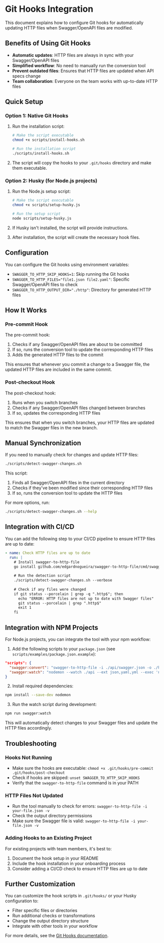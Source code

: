 # Git Hooks Integration

This document explains how to configure Git hooks for automatically updating HTTP files when Swagger/OpenAPI files are modified.

## Benefits of Using Git Hooks

- **Automatic updates**: HTTP files are always in sync with your Swagger/OpenAPI files
- **Simplified workflow**: No need to manually run the conversion tool
- **Prevent outdated files**: Ensures that HTTP files are updated when API specs change
- **Team collaboration**: Everyone on the team works with up-to-date HTTP files

## Quick Setup

### Option 1: Native Git Hooks

1. Run the installation script:
   ```bash
   # Make the script executable
   chmod +x scripts/install-hooks.sh
   
   # Run the installation script
   ./scripts/install-hooks.sh
   ```

2. The script will copy the hooks to your `.git/hooks` directory and make them executable.

### Option 2: Husky (for Node.js projects)

1. Run the Node.js setup script:
   ```bash
   # Make the script executable
   chmod +x scripts/setup-husky.js
   
   # Run the setup script
   node scripts/setup-husky.js
   ```

2. If Husky isn't installed, the script will provide instructions.

3. After installation, the script will create the necessary hook files.

## Configuration

You can configure the Git hooks using environment variables:

- `SWAGGER_TO_HTTP_SKIP_HOOKS=1`: Skip running the Git hooks
- `SWAGGER_TO_HTTP_FILES="file1.json file2.yaml"`: Specific Swagger/OpenAPI files to check
- `SWAGGER_TO_HTTP_OUTPUT_DIR="./http"`: Directory for generated HTTP files

## How It Works

### Pre-commit Hook

The pre-commit hook:
1. Checks if any Swagger/OpenAPI files are about to be committed
2. If so, runs the conversion tool to update the corresponding HTTP files
3. Adds the generated HTTP files to the commit

This ensures that whenever you commit a change to a Swagger file, the updated HTTP files are included in the same commit.

### Post-checkout Hook

The post-checkout hook:
1. Runs when you switch branches
2. Checks if any Swagger/OpenAPI files changed between branches
3. If so, updates the corresponding HTTP files

This ensures that when you switch branches, your HTTP files are updated to match the Swagger files in the new branch.

## Manual Synchronization

If you need to manually check for changes and update HTTP files:

```bash
./scripts/detect-swagger-changes.sh
```

This script:
1. Finds all Swagger/OpenAPI files in the current directory
2. Checks if they've been modified since their corresponding HTTP files
3. If so, runs the conversion tool to update the HTTP files

For more options, run:

```bash
./scripts/detect-swagger-changes.sh --help
```

## Integration with CI/CD

You can add the following step to your CI/CD pipeline to ensure HTTP files are up to date:

```yaml
- name: Check HTTP files are up to date
  run: |
    # Install swagger-to-http-file
    go install github.com/edgardnogueira/swagger-to-http-file/cmd/swagger-to-http-file@latest
    
    # Run the detection script
    ./scripts/detect-swagger-changes.sh --verbose
    
    # Check if any files were changed
    if git status --porcelain | grep -q ".http$"; then
      echo "ERROR: HTTP files are not up to date with Swagger files"
      git status --porcelain | grep ".http$"
      exit 1
    fi
```

## Integration with NPM Projects

For Node.js projects, you can integrate the tool with your npm workflow:

1. Add the following scripts to your `package.json` (see `scripts/examples/package.json.example`):

```json
"scripts": {
  "swagger:convert": "swagger-to-http-file -i ./api/swagger.json -o ./http -w",
  "swagger:watch": "nodemon --watch ./api --ext json,yaml,yml --exec 'npm run swagger:convert'"
}
```

2. Install required dependencies:

```bash
npm install --save-dev nodemon
```

3. Run the watch script during development:

```bash
npm run swagger:watch
```

This will automatically detect changes to your Swagger files and update the HTTP files accordingly.

## Troubleshooting

### Hooks Not Running

- Make sure the hooks are executable: `chmod +x .git/hooks/pre-commit .git/hooks/post-checkout`
- Check if hooks are skipped: `unset SWAGGER_TO_HTTP_SKIP_HOOKS`
- Verify that the `swagger-to-http-file` command is in your PATH

### HTTP Files Not Updated

- Run the tool manually to check for errors: `swagger-to-http-file -i your-file.json -v`
- Check the output directory permissions
- Make sure the Swagger file is valid: `swagger-to-http-file -i your-file.json -v`

### Adding Hooks to an Existing Project

For existing projects with team members, it's best to:

1. Document the hook setup in your README
2. Include the hook installation in your onboarding process
3. Consider adding a CI/CD check to ensure HTTP files are up to date

## Further Customization

You can customize the hook scripts in `.git/hooks/` or your Husky configuration to:

- Filter specific files or directories
- Run additional checks or transformations
- Change the output directory structure
- Integrate with other tools in your workflow

For more details, see the [Git Hooks documentation](https://git-scm.com/docs/githooks).
